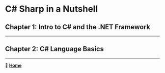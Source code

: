 # C\# Sharp in a Nutshell

## Chapter 1: Intro to C\# and the .NET Framework

_____

## Chapter 2: C\# Language Basics

_____

🏡 [**Home**](https://mistidinzy.github.io/ReadingNotes/)